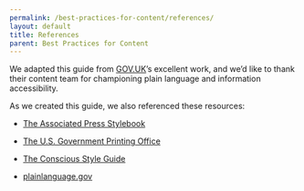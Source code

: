 ```yaml
---
permalink: /best-practices-for-content/references/
layout: default
title: References
parent: Best Practices for Content
---
```


We adapted this guide from [GOV.UK](https://www.gov.uk/)’s
excellent work, and we’d like to thank their content team for
championing plain language and information accessibility.

As we created this guide, we also referenced these resources:

-   [The Associated Press Stylebook](https://www.apstylebook.com/)

-   [The U.S. Government Printing Office](http://www.gpo.gov/)

-   [The Conscious Style Guide](http://consciousstyleguide.com/)

-   [plainlanguage.gov](http://www.plainlanguage.gov)
